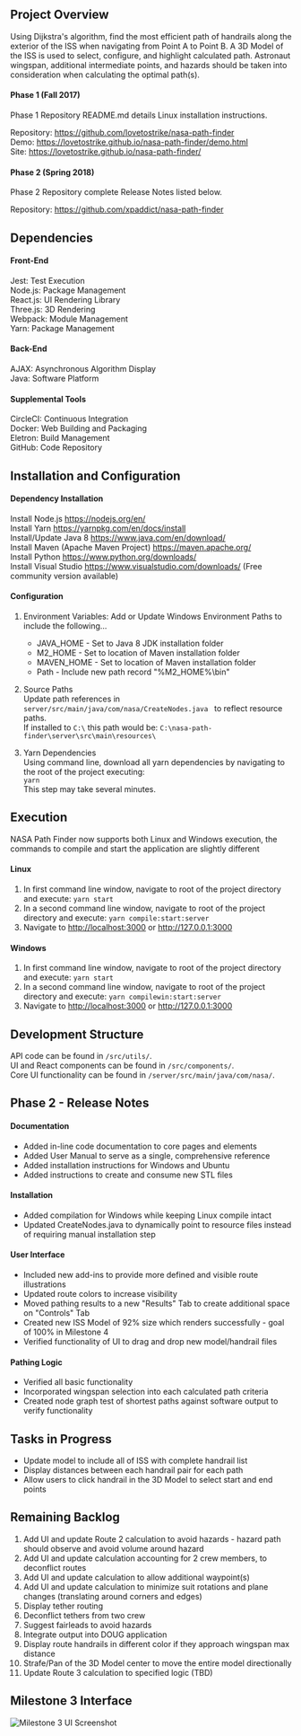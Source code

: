 ## Project Overview
Using Dijkstra's algorithm, find the most efficient path of handrails along the exterior of the ISS when navigating from Point A to Point B.  A 3D Model
of the ISS is used to select, configure, and highlight calculated path.  Astronaut wingspan, additional intermediate points, and hazards should be taken into 
consideration when calculating the optimal path(s).  

#### Phase 1 (Fall 2017)
Phase 1 Repository README.md details Linux installation instructions.  

Repository: <https://github.com/lovetostrike/nasa-path-finder>  
Demo: <https://lovetostrike.github.io/nasa-path-finder/demo.html>  
Site: <https://lovetostrike.github.io/nasa-path-finder/>  

#### Phase 2 (Spring 2018)
Phase 2 Repository complete Release Notes listed below.

Repository: <https://github.com/xpaddict/nasa-path-finder>  

## Dependencies
#### Front-End
Jest: 		Test Execution  
Node.js: 	Package Management  
React.js: 	UI Rendering Library  
Three.js: 	3D Rendering  
Webpack:	Module Management  
Yarn:		Package Management  

#### Back-End
AJAX: 		Asynchronous Algorithm Display  
Java:		Software Platform  

#### Supplemental Tools
CircleCI: 	Continuous Integration  
Docker: 	Web Building and Packaging  
Eletron: 	Build Management  
GitHub:		Code Repository  

## Installation and Configuration

#### Dependency Installation
Install Node.js <https://nodejs.org/en/>  
Install Yarn <https://yarnpkg.com/en/docs/install>  
Install/Update Java 8 <https://www.java.com/en/download/>  
Install Maven (Apache Maven Project) <https://maven.apache.org/>  
Install Python <https://www.python.org/downloads/>  
Install Visual Studio <https://www.visualstudio.com/downloads/> (Free community version available)  

#### Configuration
1. Environment Variables: Add or Update Windows Environment Paths to include the following...   
   - JAVA_HOME - Set to Java 8 JDK installation folder  
   - M2_HOME - Set to location of Maven installation folder  
   - MAVEN_HOME - Set to location of Maven installation folder  
   - Path - Include new path record "%M2_HOME%\bin"  

2. Source Paths  
Update path references in ```server/src/main/java/com/nasa/CreateNodes.java ``` to reflect resource paths.  
If installed to ```C:\``` this path would be: ```C:\nasa-path-finder\server\src\main\resources\```  

3. Yarn Dependencies  
Using command line, download all yarn dependencies by navigating to the root of the project executing:  
```yarn```  
This step may take several minutes.

## Execution
NASA Path Finder now supports both Linux and Windows execution, the commands to compile and start the application are slightly different

#### Linux
1. In first command line window, navigate to root of the project directory and execute: ```yarn start```  
2. In a second command line window, navigate to root of the project directory and execute: ```yarn compile:start:server```  
3. Navigate to <http://localhost:3000> or <http://127.0.0.1:3000>

#### Windows
1. In first command line window, navigate to root of the project directory and execute: ```yarn start```  
2. In a second command line window, navigate to root of the project directory and execute: ```yarn compilewin:start:server```  
3. Navigate to <http://localhost:3000> or <http://127.0.0.1:3000>

## Development Structure
API code can be found in ```/src/utils/```.  
UI and React components can be found in ```/src/components/```.  
Core UI functionality can be found in ```/server/src/main/java/com/nasa/```.  

## Phase 2 - Release Notes
#### Documentation
- Added in-line code documentation to core pages and elements  
- Added User Manual to serve as a single, comprehensive reference
- Added installation instructions for Windows and Ubuntu
- Added instructions to create and consume new STL files

#### Installation
- Added compilation for Windows while keeping Linux compile intact
- Updated CreateNodes.java to dynamically point to resource files instead of requiring manual installation step

#### User Interface
- Included new add-ins to provide more defined and visible route illustrations  
- Updated route colors to increase visibility
- Moved pathing results to a new "Results" Tab to create additional space on "Controls" Tab
- Created new ISS Model of 92% size which renders successfully - goal of 100% in Milestone 4
- Verified functionality of UI to drag and drop new model/handrail files

#### Pathing Logic
- Verified all basic functionality
- Incorporated wingspan selection into each calculated path criteria  
- Created node graph test of shortest paths against software output to verify functionality

## Tasks in Progress
- Update model to include all of ISS with complete handrail list
- Display distances between each handrail pair for each path
- Allow users to click handrail in the 3D Model to select start and end points

## Remaining Backlog
 1. Add UI and update Route 2 calculation to avoid hazards - hazard path should observe and avoid volume around hazard
 2. Add UI and update calculation accounting for 2 crew members, to deconflict routes
 3. Add UI and update calculation to allow additional waypoint(s)
 4. Add UI and update calculation to minimize suit rotations and plane changes (translating around corners and edges)
 5. Display tether routing
 6. Deconflict tethers from two crew
 7. Suggest fairleads to avoid hazards
 8. Integrate output into DOUG application
 9. Display route handrails in different color if they approach wingspan max distance
10. Strafe/Pan of the 3D Model center to move the entire model directionally
11. Update Route 3 calculation to specified logic (TBD)

## Milestone 3 Interface
![Milestone 3 UI Screenshot](/ui-html/images/pathing_one.png)